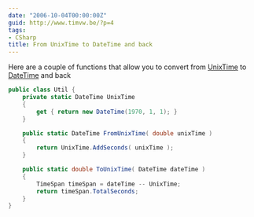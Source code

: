 ```yaml
---
date: "2006-10-04T00:00:00Z"
guid: http://www.timvw.be/?p=4
tags:
- CSharp
title: From UnixTime to DateTime and back
---
```

Here are a couple of functions that allow you to convert from [UnixTime](http://en.wikipedia.org/wiki/Unixtime) to [DateTime](http://msdn2.microsoft.com/en-us/library/system.datetime.aspx) and back

```csharp
public class Util {
	private static DateTime UnixTime
	{
		get { return new DateTime(1970, 1, 1); }
	}

	public static DateTime FromUnixTime( double unixTime )
	{
		return UnixTime.AddSeconds( unixTime );
	}

	public static double ToUnixTime( DateTime dateTime )
	{
		TimeSpan timeSpan = dateTime -- UnixTime;
		return timeSpan.TotalSeconds;
	}
}
```
